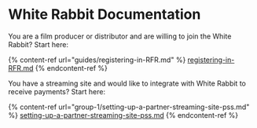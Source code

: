 # White Rabbit Documentation

You are a film producer or distributor and are willing to join the White Rabbit? Start here:

{% content-ref url="guides/registering-in-RFR.md" %}
[registering-in-RFR.md](guides/registering-in-RFR.md)
{% endcontent-ref %}



You have a streaming site and would like to integrate with White Rabbit to receive payments? Start here:

{% content-ref url="group-1/setting-up-a-partner-streaming-site-pss.md" %}
[setting-up-a-partner-streaming-site-pss.md](group-1/setting-up-a-partner-streaming-site-pss.md)
{% endcontent-ref %}

